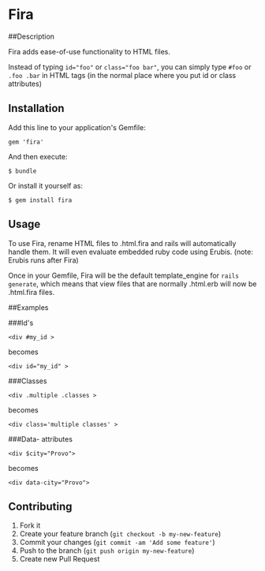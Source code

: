# Fira

##Description

Fira adds ease-of-use functionality to HTML files.

Instead of typing `id="foo"` or `class="foo bar"`, you can simply type `#foo` or `.foo .bar` in HTML tags (in the normal place where you put id or class attributes)

## Installation

Add this line to your application's Gemfile:

    gem 'fira'

And then execute:

    $ bundle

Or install it yourself as:

    $ gem install fira

## Usage

To use Fira, rename HTML files to .html.fira and rails will automatically handle them. It will even evaluate embedded ruby code using Erubis. (note: Erubis runs after Fira)

Once in your Gemfile, Fira will be the default template_engine for <code>rails generate</code>, which means that view files that are normally .html.erb will now be .html.fira files.

##Examples

###Id's

    <div #my_id >

becomes

    <div id="my_id" >

###Classes

    <div .multiple .classes >

becomes

    <div class='multiple classes' >

###Data- attributes

    <div $city="Provo">

becomes

    <div data-city="Provo">

## Contributing

1. Fork it
2. Create your feature branch (`git checkout -b my-new-feature`)
3. Commit your changes (`git commit -am 'Add some feature'`)
4. Push to the branch (`git push origin my-new-feature`)
5. Create new Pull Request
